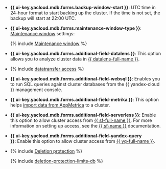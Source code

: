* **{{ ui-key.yacloud.mdb.forms.backup-window-start }}**: UTC time in 24-hour format to start backing up the cluster. If the time is not set, the backup will start at 22:00 UTC.

* **{{ ui-key.yacloud.mdb.forms.maintenance-window-type }}**: [Maintenance window](../../../managed-clickhouse/concepts/maintenance.md) settings:

   {% include [Maintenance window](../console/maintenance-window-description.md) %}

* **{{ ui-key.yacloud.mdb.forms.additional-field-datalens }}**: This option allows you to analyze cluster data in [{{ datalens-full-name }}](../../../datalens/concepts/index.md).

* {% include [datatransfer access](../console/datatransfer-access.md) %}



* **{{ ui-key.yacloud.mdb.forms.additional-field-websql }}**: Enables you to run SQL queries against cluster databases from the {{ yandex-cloud }} management console.

* **{{ ui-key.yacloud.mdb.forms.additional-field-metrika }}**: This option helps [import data from AppMetrica](https://appmetrica.yandex.ru/docs/common/cloud/about.html) to a cluster.

* **{{ ui-key.yacloud.mdb.forms.additional-field-serverless }}**: Enable this option to allow cluster access from [{{ sf-full-name }}](../../../functions/concepts/index.md). For more information on setting up access, see the [{{ sf-name }}](../../../functions/operations/database-connection.md) documentation.

* **{{ ui-key.yacloud.mdb.forms.additional-field-yandex-query }}**: Enable this option to allow cluster access from [{{ yq-full-name }}](../../../query/concepts/index.md).



* {% include [Deletion protection](../console/deletion-protection.md) %}

   {% include [deletion-protection-limits-db](../deletion-protection-limits-db.md) %}
